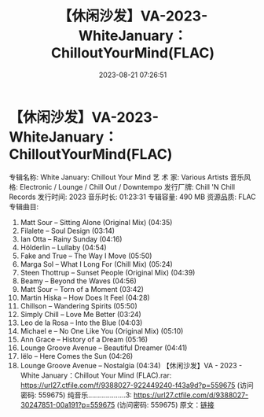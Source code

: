 ﻿---
title: 【休闲沙发】VA-2023-WhiteJanuary：ChilloutYourMind(FLAC)
date: 2023-08-21 07:26:51
categories: 古典音乐、新世纪、纯音雅乐
tags: 纯音雅乐
---
# 【休闲沙发】VA-2023-WhiteJanuary：ChilloutYourMind(FLAC)

专辑名称: White January: Chillout Your
Mind
艺 术 家: Various Artists
音乐风格: Electronic / Lounge / Chill Out / Downtempo
发行厂牌: Chill 'N Chill Records
发行时间: 2023
音乐时长: 01:23:31
专辑容量: 490 MB
资源品质: FLAC
专辑曲目:
01. Matt Sour – Sitting Alone (Original Mix) (04:35)
02. Filalete – Soul Design (03:14)
03. Ian Otta – Rainy Sunday (04:16)
04. Hölderlin – Lullaby (04:54)
05. Fake and True – The Way I Move (05:50)
06. Marga Sol – What I Long For (Chill Mix) (05:24)
07. Steen Thottrup – Sunset People (Original Mix) (04:39)
08. Beamy – Beyond the Waves (04:56)
09. Matt Sour – Torn of a Moment (03:42)
10. Martin Hiska – How Does It Feel (04:28)
11. Chillson – Wandering Spirits (05:50)
12. Simply Chill – Love Me Better (03:24)
13. Leo de la Rosa – Into the Blue (04:03)
14. Michael e – No One Like You (Original Mix) (05:10)
15. Ann Grace – History of a Dream (05:16)
16. Lounge Groove Avenue – Beautiful Dreamer (04:41)
17. Iëlo – Here Comes the Sun (04:26)
18. Lounge Groove Avenue – Nostalgia (04:34)
【休闲沙发】VA - 2023 - White January：Chillout Your Mind (FLAC).rar:
https://url27.ctfile.com/f/9388027-922449240-f43a9d?p=559675
(访问密码: 559675)
纯音乐...................3: https://url27.ctfile.com/d/9388027-30247851-00a191?p=559675
(访问密码: 559675)
原文：[链接](https://blog.sina.com.cn/s/blog_1647c7e7601031378.html)